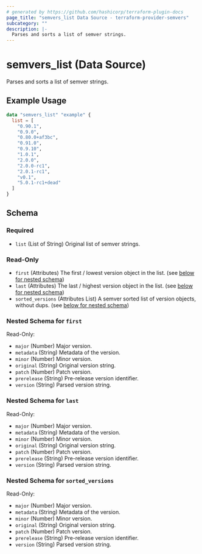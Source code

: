 ```yaml
---
# generated by https://github.com/hashicorp/terraform-plugin-docs
page_title: "semvers_list Data Source - terraform-provider-semvers"
subcategory: ""
description: |-
  Parses and sorts a list of semver strings.
---
```


# semvers_list (Data Source)

Parses and sorts a list of semver strings.

## Example Usage

```terraform
data "semvers_list" "example" {
  list = [
    "0.90.1",
    "0.9.0",
    "0.80.0+af3bc",
    "0.91.0",
    "0.9.10",
    "1.0.1",
    "2.0.0",
    "2.0.0-rc1",
    "2.0.1-rc1",
    "v0.1",
    "5.0.1-rc1+dead"
  ]
}
```

<!-- schema generated by tfplugindocs -->
## Schema

### Required

- `list` (List of String) Original list of semver strings.

### Read-Only

- `first` (Attributes) The first / lowest version object in the list. (see [below for nested schema](#nestedatt--first))
- `last` (Attributes) The last / highest version object in the list. (see [below for nested schema](#nestedatt--last))
- `sorted_versions` (Attributes List) A semver sorted list of version objects, without dups. (see [below for nested schema](#nestedatt--sorted_versions))

<a id="nestedatt--first"></a>
### Nested Schema for `first`

Read-Only:

- `major` (Number) Major version.
- `metadata` (String) Metadata of the version.
- `minor` (Number) Minor version.
- `original` (String) Original version string.
- `patch` (Number) Patch version.
- `prerelease` (String) Pre-release version identifier.
- `version` (String) Parsed version string.


<a id="nestedatt--last"></a>
### Nested Schema for `last`

Read-Only:

- `major` (Number) Major version.
- `metadata` (String) Metadata of the version.
- `minor` (Number) Minor version.
- `original` (String) Original version string.
- `patch` (Number) Patch version.
- `prerelease` (String) Pre-release version identifier.
- `version` (String) Parsed version string.


<a id="nestedatt--sorted_versions"></a>
### Nested Schema for `sorted_versions`

Read-Only:

- `major` (Number) Major version.
- `metadata` (String) Metadata of the version.
- `minor` (Number) Minor version.
- `original` (String) Original version string.
- `patch` (Number) Patch version.
- `prerelease` (String) Pre-release version identifier.
- `version` (String) Parsed version string.
